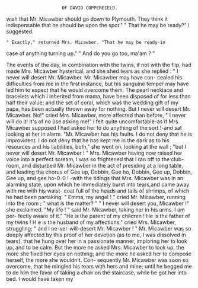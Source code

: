                          OF DAVID COPPEREIELD.

wish that Mr. Micawber should go down to Plymouth. They think it
indispensable that he should be upon the spot."
    " That he may be ready?" I suggested.

    " Exactly," returned Mrs. Micawber. "That he may be ready-in
case of anything turning up."
    " And do you go too, ma'am ? "

   The events of the day, in combination with the twins, if not with the
flip, had made Mrs. Micawber hysterical, and she shed tears as she
replied :
    " I never will desert Mr. Micawber. Mr. Micawber may have con-
cealed his difficulties from me in the first instance, but his sanguine temper
may have led him to expect that he would overcome them. The pearl
necklace and bracelets which I inherited from mama, have been disposed
of for less than half their value; and the set of coral, which was the
wedding gift of my papa, has been actually thrown away for nothing.
But I never will desert Mr. Micawber. No!" cried Mrs. Micawber,
more affected than before, " I never will do it! It's of no use asking
me!"
    I felt quite uncomfortable-as if Mrs. Micawber supposed I had asked
 her to do anything of the sort !-and sat looking at her in alarm.
    "Mr. Micawber has his faults. I do not deny that he is improvident.
 I do not deny that he has kept me in the dark as to his resources and his
liabilities, both," she went on, looking at the wall ; "but I never will desert
Mr. Micawber ! "
    Mrs. Micawber having now raised her voice into a perfect scream, I was
 so frightened that I ran off to the club-room, and disturbed Mr. Micawber
 in the act of presiding at a long table, and leading the chorus of
                         Gee up, Dobbin,
                         Gee ho, Dobbin,
                         Gee up, Dobbin,
                         Gee up, and gee ho-0-0       !
-with the tidings that Mrs. Micawber was in an alarming state, upon
which he immediately burst into tears,and came away with me with his waist-
coat full of the heads and tails of shrimps, of which he had been partaking.
   " Emma, my angel ! " cried Mr. Micawber, running into the room ;
" what is the matter? "
   " I never will desert you, Micawber !" she exclaimed.
   "My life ! " said Mr. Micawber, taking her in his arms.        I am per-
fectly aware of it."
   "He is the parent of my children ! He is the father of my twins ! H e
is the husband of my affections," cried Mrs. Micawber, struggling; " and
I ne-ver-will-desert      Mr. Micawber ! "
   Mr. Micawber was so deeply affected by this proof of her devotion (as
to me, I was dissolved in tears), that he hung over her in a passionate
manner, imploring her to look up, and to be calm. But the more he asked
Mrs. Micawber to look up, the more she fixed her eyes on nothing; and
the more he asked her to compose herself, the more she wouldn't. Con-
sequently Mr. Micawber was soon so overcome, that he mingled his tears
with hers and mine; until he begged me to do him the favor of taking a
chair on the staircase, while he got her into bed. I would have taken my
